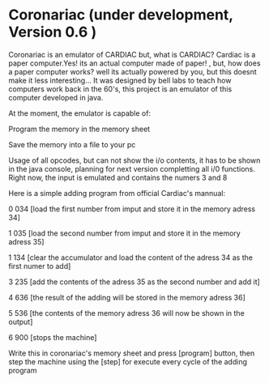 # Coronariac (under development, Version 0.6 )
Coronariac is an emulator of CARDIAC but, what is CARDIAC?
Cardiac is a paper computer.Yes! its an actual computer made of paper! , but, how does a paper computer works? well its actually powered by you, but this doesnt make it less interesting...
It was designed by bell labs to teach how computers work back in the 60's, this project is an emulator of this computer developed in java.

At the moment, the emulator is capable of:
  
  Program the memory in the memory sheet
  
  Save the memory into a file to your pc

  Usage of all opcodes, but can not show the i/o contents, it has to be shown in the java console, planning for next version completting all i/0 functions.
  Right now, the input is emulated and contains the numers 3 and 8

  Here is a simple adding program from official Cardiac's mannual:
  
  0 034 [load the first number from imput and store it in the memory adress 34]
  
  1 035 [load the second number from imput and store it in the memory adress 35]
  
  1 134 [clear the accumulator and load the content of the adress 34 as the first numer to add]
  
  3 235 [add the contents of the adress 35 as the second number and add it]
  
  4 636 [the result of the adding will be stored in the memory adress 36]
  
  5 536 [the contents of the memory adress 36 will now be shown in the output]
  
  6 900 [stops the machine]

  Write this in coronariac's memory sheet and press [program] button, then step the machine using the [step] for execute every cycle of the adding program

